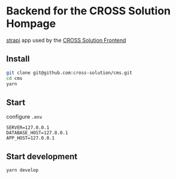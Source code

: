 # Backend for the CROSS Solution Hompage

[strapi](https://github.com/strapi/strapi) app used by the [CROSS Solution Frontend](https://github.com/cross-solution/cross-solution.de)

## Install

```bash
git clone git@github.com:cross-solution/cms.git
cd cms
yarn
```

## Start

configure `.env`

```
SERVER=127.0.0.1
DATABASE_HOST=127.0.0.1
APP_HOST=127.0.0.1
```

## Start development

```bash
yarn develop
```
